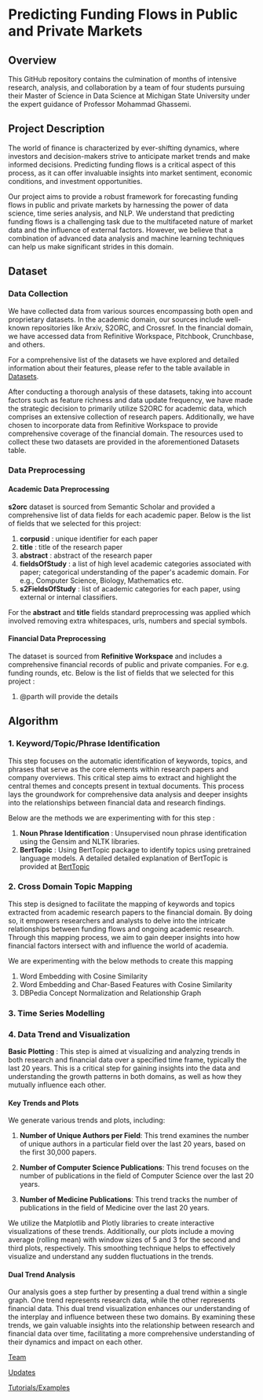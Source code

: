 # Predicting Funding Flows in Public and Private Markets

## Overview
This GitHub repository contains the culmination of months of intensive research, analysis, and collaboration by a team of four students pursuing their Master of Science in Data Science at Michigan State University under the expert guidance of Professor Mohammad Ghassemi.

## Project Description
The world of finance is characterized by ever-shifting dynamics, where investors and decision-makers strive to anticipate market trends and make informed decisions. Predicting funding flows is a critical aspect of this process, as it can offer invaluable insights into market sentiment, economic conditions, and investment opportunities.

Our project aims to provide a robust framework for forecasting funding flows in public and private markets by harnessing the power of data science, time series analysis, and NLP. We understand that predicting funding flows is a challenging task due to the multifaceted nature of market data and the influence of external factors. However, we believe that a combination of advanced data analysis and machine learning techniques can help us make significant strides in this domain.

## Dataset
### Data Collection
We have collected data from various sources encompassing both open and proprietary datasets. In the academic domain, our sources include well-known repositories like Arxiv, S2ORC, and Crossref. In the financial domain, we have accessed data from Refinitive Workspace, Pitchbook, Crunchbase, and others.

For a comprehensive list of the datasets we have explored and detailed information about their features, please refer to the table available in [Datasets](static/datasets.md).

After conducting a thorough analysis of these datasets, taking into account factors such as feature richness and data update frequency, we have made the strategic decision to primarily utilize S2ORC for academic data, which comprises an extensive collection of research papers. Additionally, we have chosen to incorporate data from Refinitive Workspace to provide comprehensive coverage of the financial domain. The resources used to collect these two datasets are provided in the aforementioned Datasets table.

### Data Preprocessing
#### Academic Data Preprocessing
**s2orc** dataset is sourced from Semantic Scholar and provided a comprehensive list of data fields for each academic paper. Below is the list of fields that we selected for this project:
1. **corpusid** : unique identifier for each paper
2. **title** : title of the research paper
3. **abstract** : abstract of the research paper
4. **fieldsOfStudy** : a list of high level academic categories associated with paper; categorical understanding of the paper's academic domain. For e.g., Computer Science, Biology, Mathematics etc.
5. **s2FieldsOfStudy** : list of academic categories for each paper, using external or internal classifiers.

For the **abstract** and **title** fields standard preprocessing was applied which involved removing extra whitespaces, urls, numbers and special symbols.

#### Financial Data Preprocessing
The dataset is sourced from **Refinitive Workspace** and includes a comprehensive financial records of public and private companies. For e.g. funding rounds, etc. Below is the list of fields that we selected for this project :
1. @parth will provide the details

## Algorithm
### 1. Keyword/Topic/Phrase Identification
This step focuses on the automatic identification of keywords, topics, and phrases that serve as the core elements within research papers and company overviews. This critical step aims to extract and highlight the central themes and concepts present in textual documents. This process lays the groundwork for comprehensive data analysis and deeper insights into the relationships between financial data and research findings.

Below are the methods we are experimenting with for this step :  
1. **Noun Phrase Identification** : Unsupervised noun phrase identification using the Gensim and NLTK libraries. 
2. **BertTopic** : Using BertTopic package to identify topics using pretrained language models. A detailed detailed explanation of BertTopic is provided at [BertTopic](static/berttopic.md)

### 2. Cross Domain Topic Mapping
This step is designed to facilitate the mapping of keywords and topics extracted from academic research papers to the financial domain. By doing so, it empowers researchers and analysts to delve into the intricate relationships between funding flows and ongoing academic research. Through this mapping process, we aim to gain deeper insights into how financial factors intersect with and influence the world of academia.

We are experimenting with the below methods to create this mapping 
1. Word Embedding with Cosine Similarity
2. Word Embedding and Char-Based Features with Cosine Similarity
3. DBPedia Concept Normalization and Relationship Graph

### 3. Time Series Modelling
### 4. Data Trend and Visualization
**Basic Plotting** : 
This step is aimed at visualizing and analyzing trends in both research and financial data over a specified time frame, typically the last 20 years. This is a critical step for gaining insights into the data and understanding the growth patterns in both domains, as well as how they mutually influence each other.

#### Key Trends and Plots
We generate various trends and plots, including:

1. **Number of Unique Authors per Field**: This trend examines the number of unique authors in a particular field over the last 20 years, based on the first 30,000 papers.

2. **Number of Computer Science Publications**: This trend focuses on the number of publications in the field of Computer Science over the last 20 years.

3. **Number of Medicine Publications**: This trend tracks the number of publications in the field of Medicine over the last 20 years.

We utilize the Matplotlib and Plotly libraries to create interactive visualizations of these trends. Additionally, our plots include a moving average (rolling mean) with window sizes of 5 and 3 for the second and third plots, respectively. This smoothing technique helps to effectively visualize and understand any sudden fluctuations in the trends.

#### Dual Trend Analysis
Our analysis goes a step further by presenting a dual trend within a single graph. One trend represents research data, while the other represents financial data. This dual trend visualization enhances our understanding of the interplay and influence between these two domains.
By examining these trends, we gain valuable insights into the relationship between research and financial data over time, facilitating a more comprehensive understanding of their dynamics and impact on each other.


[Team](static/Teams.md)

[Updates](static/Updates.md)

[Tutorials/Examples](static/Tutorials.md)


